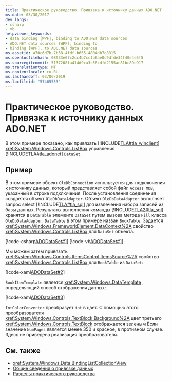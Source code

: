 ```yaml
---
title: Практическое руководство. Привязка к источнику данных ADO.NET
ms.date: 03/30/2017
dev_langs:
- csharp
- vb
helpviewer_keywords:
- data binding [WPF], binding to ADO.NET data sources
- ADO.NET data sources [WPF], binding to
- binding [WPF], to ADO.NET data sources
ms.assetid: a70c6d7b-7b38-4fdf-b655-4804db7c8315
ms.openlocfilehash: 08933e67c2cc4b7ccfb6ae0c9dfde34f40e4e5f5
ms.sourcegitcommit: 5137208fa414d9ca3c58cdfd2155ac81bc89e917
ms.translationtype: MT
ms.contentlocale: ru-RU
ms.lasthandoff: 03/06/2019
ms.locfileid: "57465553"
---
```

# <a name="how-to-bind-to-an-adonet-data-source"></a>Практическое руководство. Привязка к источнику данных ADO.NET

В этом примере показано, как привязать [!INCLUDE[TLA#tla_winclient](../../../../includes/tlasharptla-winclient-md.md)] <xref:System.Windows.Controls.ListBox> управления [!INCLUDE[TLA#tla_adonet](../../../../includes/tlasharptla-adonet-md.md)] `DataSet`.

## <a name="example"></a>Пример

В этом примере объект `OleDbConnection` используется для подключения к источнику данных, который представляет собой файл `Access MDB`, указанный в строке подключения. После установления соединения создается объект `OleDbDataAdapter`. Объект `OleDbDataAdapter` выполняет запрос select [!INCLUDE[TLA#tla_sql](../../../../includes/tlasharptla-sql-md.md)] для извлечения набора записей из базы данных. Результаты выполнения команды [!INCLUDE[TLA2#tla_sql](../../../../includes/tla2sharptla-sql-md.md)] хранятся в `DataTable` элементе `DataSet` путем вызова метода `Fill` класса `OleDbDataAdapter`. `DataTable` в этом примере назван `BookTable`. Задается <xref:System.Windows.FrameworkElement.DataContext%2A> свойство <xref:System.Windows.Controls.ListBox> для `DataSet` объекта.

[!code-csharp[ADODataSet#1](~/samples/snippets/csharp/VS_Snippets_Wpf/ADODataSet/CSharp/Window1.xaml.cs#1)]
[!code-vb[ADODataSet#1](~/samples/snippets/visualbasic/VS_Snippets_Wpf/ADODataSet/VisualBasic/Window1.xaml.vb#1)]

Мы можем затем привязать <xref:System.Windows.Controls.ItemsControl.ItemsSource%2A> свойство <xref:System.Windows.Controls.ListBox> для `BookTable` из `DataSet`:

[!code-xaml[ADODataSet#2](~/samples/snippets/csharp/VS_Snippets_Wpf/ADODataSet/CSharp/Window1.xaml#2)]

`BookItemTemplate` является <xref:System.Windows.DataTemplate> , определяющий способ отображения данных:

[!code-xaml[ADODataSet#3](~/samples/snippets/csharp/VS_Snippets_Wpf/ADODataSet/CSharp/Window1.xaml#3)]

`IntColorConverter` преобразует `int` в цвет. С помощью этого преобразователя <xref:System.Windows.Controls.TextBlock.Background%2A> цвет третьего <xref:System.Windows.Controls.TextBlock> отображается зеленым Если значение `NumPages` является менее 350 и красное, в противном случае. Здесь не приведена реализация преобразователя.

## <a name="see-also"></a>См. также

- <xref:System.Windows.Data.BindingListCollectionView>
- [Общие сведения о привязке данных](data-binding-overview.md)
- [Разделы практического руководства](data-binding-how-to-topics.md)
